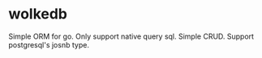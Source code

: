 # wolkedb
Simple ORM for go. Only support native query sql. Simple CRUD. 
Support postgresql's josnb type.
